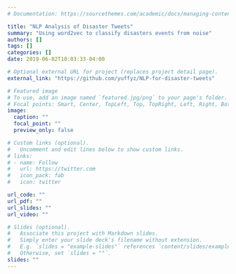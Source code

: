 ```yaml
---
# Documentation: https://sourcethemes.com/academic/docs/managing-content/

title: "NLP Analysis of Disaster Tweets"
summary: "Using word2vec to classify disasters events from noise"
authors: []
tags: []
categories: []
date: 2019-06-02T10:03:33-04:00

# Optional external URL for project (replaces project detail page).
external_link: "https://github.com/yuffyz/NLP-for-disaster-tweets"

# Featured image
# To use, add an image named `featured.jpg/png` to your page's folder.
# Focal points: Smart, Center, TopLeft, Top, TopRight, Left, Right, BottomLeft, Bottom, BottomRight.
image:
  caption: ""
  focal_point: ""
  preview_only: false

# Custom links (optional).
#   Uncomment and edit lines below to show custom links.
# links:
# - name: Follow
#   url: https://twitter.com
#   icon_pack: fab
#   icon: twitter

url_code: ""
url_pdf: ""
url_slides: ""
url_video: ""

# Slides (optional).
#   Associate this project with Markdown slides.
#   Simply enter your slide deck's filename without extension.
#   E.g. `slides = "example-slides"` references `content/slides/example-slides.md`.
#   Otherwise, set `slides = ""`.
slides: ""
---
```

